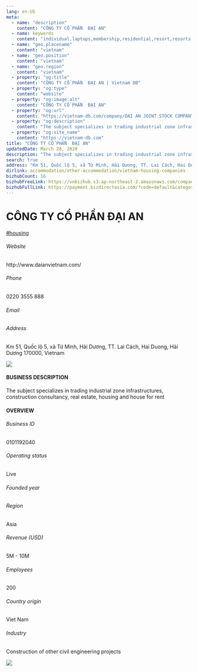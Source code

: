 ```yaml
---
lang: en-US
meta:
  - name: "description"
    content: "CÔNG TY CỔ PHẦN  ĐẠI AN"
  - name: keywords
    content: "individual,laptops,membership,residential,resort,resorts,speakers,spirits,virtual,wireless,wireless,wireless,wireless,wireless,wireless,wireless,wireless,vietnam-housing-companies"
  - name: "geo.placename"
    content: "vietnam"
  - name: "geo.position"
    content: "vietnam"
  - name: "geo.region"
    content: "vietnam"
  - property: "og:title"
    content: "CÔNG TY CỔ PHẦN  ĐẠI AN | Vietnam DB"
  - property: "og:type"
    content: "website"
  - property: "og:image:alt"
    content: "CÔNG TY CỔ PHẦN  ĐẠI AN"
  - property: "og:url"
    content: "https://vietnam-db.com/company/DAI AN JOINT STOCK COMPANY-2710416"
  - property: "og:description"
    content: "The subject specializes in trading industrial zone infrastructures, construction consultancy, real estate, housing and house for rent"
  - property: "og:site_name"
    content: "https://vietnam-db.com"
title: "CÔNG TY CỔ PHẦN  ĐẠI AN"
updatedDate: March 28, 2020
description: "The subject specializes in trading industrial zone infrastructures, construction consultancy, real estate, housing and house for rent"
search: true
address: "Km 51, Quốc lộ 5, xã Tứ Minh, Hải Dương, TT. Lai Cách, Hai Duong, Hải Dương 170000, Vietnam"
dirlink: accommodation/other-accommodation/vietnam-housing-companies
bizhubCount: 16
bizhubFreeLink: https://vnbizhub.s3.ap-northeast-2.amazonaws.com/companies/vietnam-housing-companies_preview.xlsx
bizhubFullLink: https://payment.bizdirectasia.com/?code=default&category=bizhub&item=vietnam-housing-companies&redirect=https://vietnam-db.com
---
```



<div class="bd-item">
    <div class="item-content">
        <div class="detail-title-wrap">
            <h1 class="detail-title">
                CÔNG TY CỔ PHẦN  ĐẠI AN
            </h1>
        </div>
		<div class="detail-tagslist"><a href="/accommodation/other-accommodation/tags/housing" class="detail-tagitem">#housing</a></div>
        <h6 class="bd-label">Website</h6>
        <p>http://www.daianvietnam.com/</p>
		<h6 class="bd-label">Phone</h6>
        <p>0220 3555 888</p>
        <h6 class="bd-label">Email</h6>
        <p><a class="textColorPrimary" href="#"></a></p>
        <h6 class="bd-label">Address</h6>
        <p>Km 51, Quốc lộ 5, xã Tứ Minh, Hải Dương, TT. Lai Cách, Hai Duong, Hải Dương 170000, Vietnam</p>
    </div>
</div>

<div class="banner-wrap text-center"><a href="" class="banner-link"><img src="/assets/vndb.com/BannerAds2.jpg" class="banner-img"></a></div>

<div class="bd-item">
    <div class="item-content">
        <h4 class="textColorPrimary item-title">BUSINESS DESCRIPTION</h4>
        <p>The subject specializes in trading industrial zone infrastructures, construction consultancy, real estate, housing and house for rent</p>
    </div>
</div>

<div class="bd-item">
    <div class="item-content">
        <h4 class="textColorPrimary item-title">OVERVIEW</h4>
        <div class="item-info">
            <h6 class="bd-label">Business ID</h6>
            <p>0101192040</p>
        </div>
        <div class="item-info">
            <h6 class="bd-label">Operating status</h6>
            <p>Live<small class="bd-status_dot live"></small></p>
        </div>
        <div class="item-info">
            <h6 class="bd-label">Founded year</h6>
            <p></p>
        </div>
        <div class="item-info">
            <h6 class="bd-label">Region</h6>
            <p>Asia</p>
        </div>
        <div class="item-info">
            <h6 class="bd-label">Revenue (USD)</h6>
            <p>5M - 10M</p>
        </div>
        <div class="item-info">
            <h6 class="bd-label">Employees</h6>
            <p>200</p>
        </div>
        <div class="item-info">
            <h6 class="bd-label">Country origin</h6>
            <p>Viet Nam</p>
        </div>
        <div class="item-info">
            <h6 class="bd-label">Industry</h6>
            <p>Construction of other civil engineering projects</p>
        </div>
    </div>
</div>

<div class="banner-wrap text-center"><a href="" class="banner-link"><img src="/assets/vndb.com/BannerAd_04_728x90.jpg" class="banner-img"></a></div>

<CustomPopup popupTitle="ENTER EMAIL TO DOWNLOAD" popupSubTitle="The companies data will be sent to your inbox. Please enter your email." :free="this.$frontmatter.bizhubFreeLink" :paid="this.$frontmatter.bizhubFullLink" :count="this.$frontmatter.bizhubCount"/>

